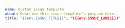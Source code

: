 ```yaml
---
name: Custom issue template
about: Describe this issue template's purpose here.
title: "{{env.ISSUE_TITLE}}", "({{env.ISSUE_LABEL}})"
---
```



